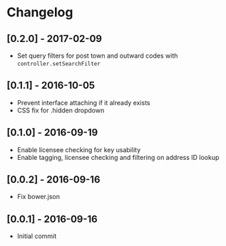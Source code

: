 # Changelog

## [0.2.0] - 2017-02-09
- Set query filters for post town and outward codes with `controller.setSearchFilter`

## [0.1.1] - 2016-10-05
- Prevent interface attaching if it already exists
- CSS fix for .hidden dropdown

## [0.1.0] - 2016-09-19
- Enable licensee checking for key usability
- Enable tagging, licensee checking and filtering on address ID lookup

## [0.0.2] - 2016-09-16
- Fix bower.json

## [0.0.1] - 2016-09-16
- Initial commit
